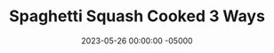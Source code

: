 ---
layout: post
title:  "Spaghetti Squash Cooked 3 Ways"
date:   2023-05-26 00:00:00 -05000
categories: 
- Recipes
- Meatless
permalink: /recipes/speghetti-squash
image: /assets/Food/Meatless/Spaghetti Squash/spaghetti-squash-cover.jpg
ing: spaghettisquash-ing
facts: spaghettisquash-facts
Prep: 10
Rest: 
Cook: 40
Source1: https://www.loveandlemons.com/how-to-cook-spaghetti-squash/
Source2: https://www.youtube.com/watch?v=Mxao5iQfxPo
tags: 
- crock pot
- crockpot
- slow cooker
- instant pot
- oven
- bake
- spaghetti
- pasta
- linguini
- sauce
- clam sauce
- marinara
- pesto
Description: Here are 3 methods that I commonly use for making spaghetti squash - oven (my preferred), crockpot, or instant pot. Spaghetti squash is such a versatile vegetable, since it can either be seasoned however you want, or mixed with any of your favorite pasta sauces.
Instructions: 
- <br><u>Crockpot</u><br>
- Rinse squash, dry, prick with a fork, and cover and cook for 3-4 hours on low for a 4-5 pound squash. Be careful not to overcook, or it will be mush (been there before lol)<br><br>

- Mix wit your desired seasonings, and serve<br><br>

- <u>Oven</u><br>
- Microwave squash for 5 minutes (stop halfway to flip over) to soften it up, to make it easier to cut<br><br>

- Cut in half lengthwise, scoop out seeds, and sprinkle your seasonings inside<br><br>
- <center><img src="/assets/Food/Meatless/Spaghetti Squash/spaghetti-squash-5.jpg" alt="" class="instruction-image"></center><br>

- Flip upside down, and bake for about 45 minutes at 400F on lined cookie sheet with aluminum foil<br><br>

- Fluff with a fork when done onto a plate or into a bowl. Season to taste<br><br>
- <center><img src="/assets/Food/Meatless/Spaghetti Squash/spaghetti-squash-7.jpg" alt="" class="instruction-image"></center><br>

- <u>Instant Pot</u><br>
- Cut spaghetti squash in half crosswise. Microwave to soften before if needed. Scoop out the seeds<br><br>

- Add ½-1 cup water to the base of the pot and place in the steamer grate. Place spaghetti squash on top of the grate. Set to sealing and pressure cook for 9 minutes on Vegetable Steam. Let pressure naturally release for 5 minutes before manually releasing. Cook in 2 batches if it doesn’t fit<br><br>

- Scrape and fluff with a fork in a bowl, season, and serve<br><br>

- Slice in half, and let steam out before eating. Optionally, top with a small pinch of salt
---